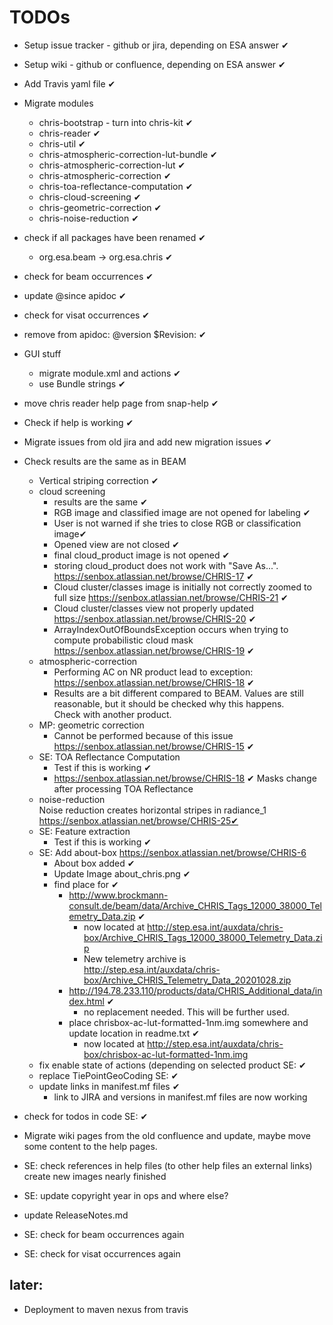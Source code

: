 # TODOs

* Setup issue tracker - github or jira, depending on ESA answer ✔
* Setup wiki - github or confluence, depending on ESA answer ✔
* Add Travis yaml file ✔
* Migrate modules
  * chris-bootstrap - turn into chris-kit ✔   
  * chris-reader ✔       
  * chris-util ✔              
  * chris-atmospheric-correction-lut-bundle ✔
  * chris-atmospheric-correction-lut ✔
  * chris-atmospheric-correction ✔
  * chris-toa-reflectance-computation ✔
  * chris-cloud-screening ✔   
  * chris-geometric-correction ✔
  * chris-noise-reduction ✔   
* check if all packages have been renamed ✔
  * org.esa.beam -> org.esa.chris ✔
* check for beam occurrences ✔
* update @since apidoc ✔
* check for visat occurrences ✔
* remove from apidoc: @version $Revision: ✔
* GUI stuff
  * migrate module.xml and actions ✔ 
  * use Bundle strings ✔
* move chris reader help page from snap-help ✔ 
* Check if help is working ✔
* Migrate issues from old jira and add new migration issues ✔

* Check results are the same as in BEAM
  * Vertical striping correction ✔
  * cloud screening
    * results are the same ✔
    * RGB image and classified image are not opened for labeling ✔
    * User is not warned if she tries to close RGB or classification image✔
    * Opened view are not closed ✔
    * final cloud_product image is not opened ✔    
    * storing cloud_product does not work with "Save As...". 
      https://senbox.atlassian.net/browse/CHRIS-17 ✔
    * Cloud cluster/classes image is initially not correctly zoomed to full size
      https://senbox.atlassian.net/browse/CHRIS-21 ✔
    * Cloud cluster/classes view not properly updated
      https://senbox.atlassian.net/browse/CHRIS-20 ✔
    * ArrayIndexOutOfBoundsException occurs when trying to compute probabilistic cloud mask
      https://senbox.atlassian.net/browse/CHRIS-19 ✔
  * atmospheric-correction    
    * Performing AC on NR product lead to exception:  
      https://senbox.atlassian.net/browse/CHRIS-18 ✔
    * Results are a bit different compared to BEAM. 
      Values are still reasonable, but it should be checked why this happens.    
      Check with another product.
  * MP: geometric correction
    * Cannot be performed because of this issue
      https://senbox.atlassian.net/browse/CHRIS-15 ✔
  * SE: TOA Reflectance Computation      
    * Test if this is working ✔
    * https://senbox.atlassian.net/browse/CHRIS-18 ✔
      Masks change after processing TOA Reflectance
  * noise-reduction   
    Noise reduction creates horizontal stripes in radiance_1
    https://senbox.atlassian.net/browse/CHRIS-25✔
  * SE: Feature extraction
    * Test if this is working ✔
  * SE: Add about-box https://senbox.atlassian.net/browse/CHRIS-6
    * About box added ✔
    * Update Image about_chris.png ✔
    * find place for ✔ 
      * http://www.brockmann-consult.de/beam/data/Archive_CHRIS_Tags_12000_38000_Telemetry_Data.zip ✔
          * now located at http://step.esa.int/auxdata/chris-box/Archive_CHRIS_Tags_12000_38000_Telemetry_Data.zip
          * New telemetry archive is http://step.esa.int/auxdata/chris-box/Archive_CHRIS_Telemetry_Data_20201028.zip
      * http://194.78.233.110/products/data/CHRIS_Additional_data/index.html ✔
        * no replacement needed. This will be further used.
      * place chrisbox-ac-lut-formatted-1nm.img somewhere and update location in readme.txt ✔
        * now located at http://step.esa.int/auxdata/chris-box/chrisbox-ac-lut-formatted-1nm.img
  * fix enable state of actions (depending on selected product SE: ✔
  * replace TiePointGeoCoding SE: ✔
  * update links in manifest.mf files ✔
    * link to JIRA  and versions in manifest.mf files are now working
   
* check for todos in code SE: ✔

* Migrate wiki pages from the old confluence and update, maybe move some content to the help pages.
* SE: check references in help files (to other help files an external links) create new images
       nearly finished
* SE: update copyright year in ops and where else?
* update ReleaseNotes.md

* SE: check for beam occurrences again
* SE: check for visat occurrences again

later:
------
* Deployment to maven nexus from travis

